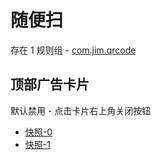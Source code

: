 # 随便扫

存在 1 规则组 - [com.jim.qrcode](/src/apps/com.jim.qrcode.ts)

## 顶部广告卡片

默认禁用 - 点击卡片右上角关闭按钮

- [快照-0](https://i.gkd.li/i/12606861)
- [快照-1](https://i.gkd.li/i/12606862)
